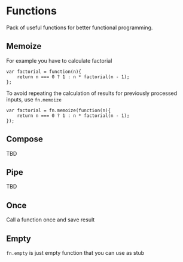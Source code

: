 # Functions

Pack of useful functions for better functional programming.

## Memoize

For example you have to calculate factorial

    var factorial = function(n){
        return n === 0 ? 1 : n * factorial(n - 1);
    };

To avoid repeating the calculation of results for previously processed inputs, use `fn.memoize`

    var factorial = fn.memoize(function(n){
        return n === 0 ? 1 : n * factorial(n - 1);
    });

## Compose

TBD

## Pipe

TBD

## Once

Call a function once and save result

## Empty

`fn.empty` is just empty function that you can use as stub